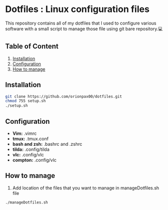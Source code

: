 # Dotfiles : Linux configuration files

This repository contains all of my dotfiles that I used to configure various software with a small script to manage those file using git bare repository.💻

## Table of Content

1. [Installation](#installation)
2. [Configuration](#configuration)
3. [How to manage](#how-to-manage)

## Installation

```bash
git clone https://github.com/orionpax00/dotfiles.git
chmod 755 setup.sh
./setup.sh 
```

## Configuration
  * **Vim:** .vimrc
  * **tmux:** .tmux.conf
  * **bash and zsh:** .bashrc and .zshrc
  * **tilda:** .config/tilda
  * **vlc:** .config/vlc
  * **compton:** .config/vlc

## How to manage
  1. Add location of the files that you want to manage in manageDotfiles.sh file
  ```bash
  ./manageDotfiles.sh
  ```